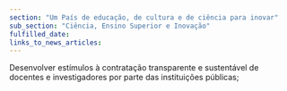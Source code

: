 ```yaml
---
section: "Um País de educação, de cultura e de ciência para inovar"
sub_section: "Ciência, Ensino Superior e Inovação"
fulfilled_date:
links_to_news_articles:
---
```


Desenvolver estímulos à contratação transparente e sustentável de docentes e investigadores por parte das instituições públicas;